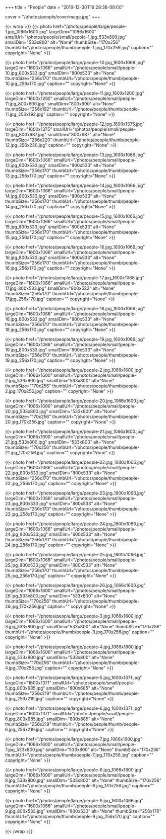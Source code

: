 +++
title = "People"
date = "2016-12-30T19:28:38-08:00"

cover = "/photos/people/coverimage.jpg"
+++

{{< wrap >}}
{{< photo href="/photos/people/large/people-1.jpg_1066x1600.jpg" largeDim="1066x1600" smallUrl="/photos/people/small/people-1.jpg_533x800.jpg" smallDim="533x800" alt="None" thumbSize="170x256" thumbUrl="/photos/people/thumb/people-1.jpg_170x256.jpg" caption="" copyright="None" >}}

{{< photo href="/photos/people/large/people-10.jpg_1600x1066.jpg" largeDim="1600x1066" smallUrl="/photos/people/small/people-10.jpg_800x533.jpg" smallDim="800x533" alt="None" thumbSize="256x170" thumbUrl="/photos/people/thumb/people-10.jpg_256x170.jpg" caption="" copyright="None" >}}

{{< photo href="/photos/people/large/people-11.jpg_1600x1200.jpg" largeDim="1600x1200" smallUrl="/photos/people/small/people-11.jpg_800x600.jpg" smallDim="800x600" alt="None" thumbSize="256x192" thumbUrl="/photos/people/thumb/people-11.jpg_256x192.jpg" caption="" copyright="None" >}}

{{< photo href="/photos/people/large/people-12.jpg_1600x1375.jpg" largeDim="1600x1375" smallUrl="/photos/people/small/people-12.jpg_800x687.jpg" smallDim="800x687" alt="None" thumbSize="256x220" thumbUrl="/photos/people/thumb/people-12.jpg_256x220.jpg" caption="" copyright="None" >}}

{{< photo href="/photos/people/large/people-13.jpg_1600x1066.jpg" largeDim="1600x1066" smallUrl="/photos/people/small/people-13.jpg_800x533.jpg" smallDim="800x533" alt="None" thumbSize="256x170" thumbUrl="/photos/people/thumb/people-13.jpg_256x170.jpg" caption="" copyright="None" >}}

{{< photo href="/photos/people/large/people-14.jpg_1600x1066.jpg" largeDim="1600x1066" smallUrl="/photos/people/small/people-14.jpg_800x533.jpg" smallDim="800x533" alt="None" thumbSize="256x170" thumbUrl="/photos/people/thumb/people-14.jpg_256x170.jpg" caption="" copyright="None" >}}

{{< photo href="/photos/people/large/people-15.jpg_1600x1066.jpg" largeDim="1600x1066" smallUrl="/photos/people/small/people-15.jpg_800x533.jpg" smallDim="800x533" alt="None" thumbSize="256x170" thumbUrl="/photos/people/thumb/people-15.jpg_256x170.jpg" caption="" copyright="None" >}}

{{< photo href="/photos/people/large/people-16.jpg_1600x1066.jpg" largeDim="1600x1066" smallUrl="/photos/people/small/people-16.jpg_800x533.jpg" smallDim="800x533" alt="None" thumbSize="256x170" thumbUrl="/photos/people/thumb/people-16.jpg_256x170.jpg" caption="" copyright="None" >}}

{{< photo href="/photos/people/large/people-17.jpg_1600x1066.jpg" largeDim="1600x1066" smallUrl="/photos/people/small/people-17.jpg_800x533.jpg" smallDim="800x533" alt="None" thumbSize="256x170" thumbUrl="/photos/people/thumb/people-17.jpg_256x170.jpg" caption="" copyright="None" >}}

{{< photo href="/photos/people/large/people-18.jpg_1600x1066.jpg" largeDim="1600x1066" smallUrl="/photos/people/small/people-18.jpg_800x533.jpg" smallDim="800x533" alt="None" thumbSize="256x170" thumbUrl="/photos/people/thumb/people-18.jpg_256x170.jpg" caption="" copyright="None" >}}

{{< photo href="/photos/people/large/people-19.jpg_1600x1066.jpg" largeDim="1600x1066" smallUrl="/photos/people/small/people-19.jpg_800x533.jpg" smallDim="800x533" alt="None" thumbSize="256x170" thumbUrl="/photos/people/thumb/people-19.jpg_256x170.jpg" caption="" copyright="None" >}}

{{< photo href="/photos/people/large/people-2.jpg_1066x1600.jpg" largeDim="1066x1600" smallUrl="/photos/people/small/people-2.jpg_533x800.jpg" smallDim="533x800" alt="None" thumbSize="170x256" thumbUrl="/photos/people/thumb/people-2.jpg_170x256.jpg" caption="" copyright="None" >}}

{{< photo href="/photos/people/large/people-20.jpg_1066x1600.jpg" largeDim="1066x1600" smallUrl="/photos/people/small/people-20.jpg_533x800.jpg" smallDim="533x800" alt="None" thumbSize="170x256" thumbUrl="/photos/people/thumb/people-20.jpg_170x256.jpg" caption="" copyright="None" >}}

{{< photo href="/photos/people/large/people-21.jpg_1066x1600.jpg" largeDim="1066x1600" smallUrl="/photos/people/small/people-21.jpg_533x800.jpg" smallDim="533x800" alt="None" thumbSize="170x256" thumbUrl="/photos/people/thumb/people-21.jpg_170x256.jpg" caption="" copyright="None" >}}

{{< photo href="/photos/people/large/people-22.jpg_1600x1066.jpg" largeDim="1600x1066" smallUrl="/photos/people/small/people-22.jpg_800x533.jpg" smallDim="800x533" alt="None" thumbSize="256x170" thumbUrl="/photos/people/thumb/people-22.jpg_256x170.jpg" caption="" copyright="None" >}}

{{< photo href="/photos/people/large/people-23.jpg_1600x1066.jpg" largeDim="1600x1066" smallUrl="/photos/people/small/people-23.jpg_800x533.jpg" smallDim="800x533" alt="None" thumbSize="256x170" thumbUrl="/photos/people/thumb/people-23.jpg_256x170.jpg" caption="" copyright="None" >}}

{{< photo href="/photos/people/large/people-24.jpg_1600x1066.jpg" largeDim="1600x1066" smallUrl="/photos/people/small/people-24.jpg_800x533.jpg" smallDim="800x533" alt="None" thumbSize="256x170" thumbUrl="/photos/people/thumb/people-24.jpg_256x170.jpg" caption="" copyright="None" >}}

{{< photo href="/photos/people/large/people-25.jpg_1600x1066.jpg" largeDim="1600x1066" smallUrl="/photos/people/small/people-25.jpg_800x533.jpg" smallDim="800x533" alt="None" thumbSize="256x170" thumbUrl="/photos/people/thumb/people-25.jpg_256x170.jpg" caption="" copyright="None" >}}

{{< photo href="/photos/people/large/people-26.jpg_1066x1600.jpg" largeDim="1066x1600" smallUrl="/photos/people/small/people-26.jpg_533x800.jpg" smallDim="533x800" alt="None" thumbSize="170x256" thumbUrl="/photos/people/thumb/people-26.jpg_170x256.jpg" caption="" copyright="None" >}}

{{< photo href="/photos/people/large/people-3.jpg_1066x1600.jpg" largeDim="1066x1600" smallUrl="/photos/people/small/people-3.jpg_533x800.jpg" smallDim="533x800" alt="None" thumbSize="170x256" thumbUrl="/photos/people/thumb/people-3.jpg_170x256.jpg" caption="" copyright="None" >}}

{{< photo href="/photos/people/large/people-4.jpg_1066x1600.jpg" largeDim="1066x1600" smallUrl="/photos/people/small/people-4.jpg_533x800.jpg" smallDim="533x800" alt="None" thumbSize="170x256" thumbUrl="/photos/people/thumb/people-4.jpg_170x256.jpg" caption="" copyright="None" >}}

{{< photo href="/photos/people/large/people-5.jpg_1600x1371.jpg" largeDim="1600x1371" smallUrl="/photos/people/small/people-5.jpg_800x685.jpg" smallDim="800x685" alt="None" thumbSize="256x219" thumbUrl="/photos/people/thumb/people-5.jpg_256x219.jpg" caption="" copyright="None" >}}

{{< photo href="/photos/people/large/people-6.jpg_1600x1371.jpg" largeDim="1600x1371" smallUrl="/photos/people/small/people-6.jpg_800x685.jpg" smallDim="800x685" alt="None" thumbSize="256x219" thumbUrl="/photos/people/thumb/people-6.jpg_256x219.jpg" caption="" copyright="None" >}}

{{< photo href="/photos/people/large/people-7.jpg_1066x1600.jpg" largeDim="1066x1600" smallUrl="/photos/people/small/people-7.jpg_533x800.jpg" smallDim="533x800" alt="None" thumbSize="170x256" thumbUrl="/photos/people/thumb/people-7.jpg_170x256.jpg" caption="" copyright="None" >}}

{{< photo href="/photos/people/large/people-8.jpg_1066x1600.jpg" largeDim="1066x1600" smallUrl="/photos/people/small/people-8.jpg_533x800.jpg" smallDim="533x800" alt="None" thumbSize="170x256" thumbUrl="/photos/people/thumb/people-8.jpg_170x256.jpg" caption="" copyright="None" >}}

{{< photo href="/photos/people/large/people-9.jpg_1600x1066.jpg" largeDim="1600x1066" smallUrl="/photos/people/small/people-9.jpg_800x533.jpg" smallDim="800x533" alt="None" thumbSize="256x170" thumbUrl="/photos/people/thumb/people-9.jpg_256x170.jpg" caption="" copyright="None" >}}

{{< /wrap >}}